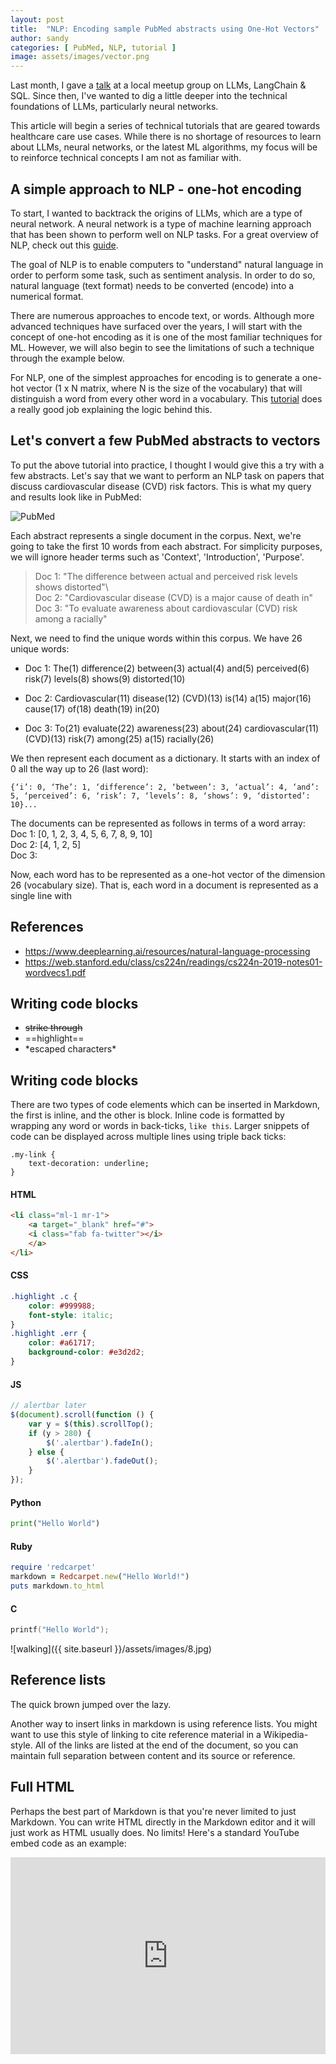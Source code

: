```yaml
---
layout: post
title:  "NLP: Encoding sample PubMed abstracts using One-Hot Vectors"
author: sandy
categories: [ PubMed, NLP, tutorial ]
image: assets/images/vector.png
---
```


Last month, I gave a [talk](https://www.meetup.com/new-jersey-sql-data-platform-user-group/events/294231326/) at a local meetup group 
on LLMs, LangChain & SQL.  Since then, I've wanted to dig a little deeper into the technical foundations of LLMs, particularly neural networks.

This article will begin a series of technical tutorials that are geared towards healthcare care use cases.  While there is no shortage of resources to learn about LLMs, neural networks, or the latest ML algorithms, my focus will be to reinforce technical concepts I am not as familiar with.


## A simple approach to NLP - one-hot encoding

To start, I wanted to backtrack the origins of LLMs, which are a type of neural network.  A neural network is a type of machine learning approach that has been shown to perform well on NLP tasks.  For a great overview of NLP, check out this [guide](https://www.deeplearning.ai/resources/natural-language-processing).

The goal of NLP is to enable computers to "understand" natural language in order to perform some task, such as sentiment analysis.  In order to do so, natural language (text format) needs to be converted (encode) into a numerical format.

There are numerous approaches to encode text, or words.  Although more advanced techniques have surfaced over the years, I will start with the concept of one-hot encoding as it is one of the most familiar techniques for ML.  However, we will also begin to see the limitations of such a technique through the example below. 

For NLP, one of the simplest approaches for encoding is to generate a one-hot vector (1 x N matrix, where N is the size of the vocabulary) that will distinguish a word from every other word in a vocabulary.  This [tutorial](https://gyan-mittal.com/nlp-ai-ml/nlp-word-encoding-by-one-hot-encoding/) does a really good job explaining the logic behind this. 

## Let's convert a few PubMed abstracts to vectors

To put the above tutorial into practice, I thought I would give this a try with a few abstracts.  Let's say that we want to perform an NLP task on papers that discuss cardiovascular disease (CVD) risk factors.  This is what my query and results look like in PubMed:

![PubMed](/assets/images/2023-07-28_PubMed.png)

Each abstract represents a single document in the corpus.  Next, we're going to take the first 10 words from each abstract.  For simplicity purposes, we will ignore header terms such as 'Context', 'Introduction', 'Purpose'.

> Doc 1: "The difference between actual and perceived risk levels shows distorted"\   
Doc 2: "Cardiovascular disease (CVD) is a major cause of death in"  
Doc 3: "To evaluate awareness about cardiovascular (CVD) risk among a racially"   

Next, we need to find the unique words within this corpus.  We have 26 unique words:

* Doc 1: The(1) difference(2) between(3) actual(4) and(5) perceived(6) risk(7) levels(8) shows(9) distorted(10)  

* Doc 2: Cardiovascular(11) disease(12) (CVD)(13) is(14) a(15) major(16) cause(17) of(18) death(19) in(20)  

* Doc 3: To(21) evaluate(22) awareness(23) about(24) cardiovascular(11) (CVD)(13) risk(7) among(25) a(15) racially(26)

We then represent each document as a dictionary.  It starts with an index of 0 all the way up to 26 (last word):
    
    {‘i’: 0, ‘The’: 1, ‘difference’: 2, ‘between’: 3, ‘actual’: 4, ‘and’: 5, ‘perceived’: 6, ‘risk’: 7, ‘levels’: 8, ‘shows’: 9, ‘distorted’: 10}...

The documents can be represented as follows in terms of a word array: \
    Doc 1: [0, 1, 2, 3, 4, 5, 6, 7, 8, 9, 10]  
    Doc 2: [4, 1, 2, 5]  
    Doc 3:


Now, each word has to be represented as a one-hot vector of the dimension 26 (vocabulary size).  That is, each word in a document is represented as a single line with 



## References
+ <https://www.deeplearning.ai/resources/natural-language-processing>
+ <https://web.stanford.edu/class/cs224n/readings/cs224n-2019-notes01-wordvecs1.pdf>

## Writing code blocks

+ ~~strike through~~
+ ==highlight==
+ \*escaped characters\*


## Writing code blocks

There are two types of code elements which can be inserted in Markdown, the first is inline, and the other is block. Inline code is formatted by wrapping any word or words in back-ticks, `like this`. Larger snippets of code can be displayed across multiple lines using triple back ticks:

```
.my-link {
    text-decoration: underline;
}
```

#### HTML

```html
<li class="ml-1 mr-1">
    <a target="_blank" href="#">
    <i class="fab fa-twitter"></i>
    </a>
</li>
```

#### CSS

```css
.highlight .c {
    color: #999988;
    font-style: italic; 
}
.highlight .err {
    color: #a61717;
    background-color: #e3d2d2; 
}
```

#### JS

```js
// alertbar later
$(document).scroll(function () {
    var y = $(this).scrollTop();
    if (y > 280) {
        $('.alertbar').fadeIn();
    } else {
        $('.alertbar').fadeOut();
    }
});
```

#### Python

```python
print("Hello World")
```

#### Ruby

```ruby
require 'redcarpet'
markdown = Redcarpet.new("Hello World!")
puts markdown.to_html
```

#### C

```c
printf("Hello World");
```




![walking]({{ site.baseurl }}/assets/images/8.jpg)

## Reference lists

The quick brown jumped over the lazy.

Another way to insert links in markdown is using reference lists. You might want to use this style of linking to cite reference material in a Wikipedia-style. All of the links are listed at the end of the document, so you can maintain full separation between content and its source or reference.

## Full HTML

Perhaps the best part of Markdown is that you're never limited to just Markdown. You can write HTML directly in the Markdown editor and it will just work as HTML usually does. No limits! Here's a standard YouTube embed code as an example:

<p><iframe style="width:100%;" height="315" src="https://www.youtube.com/embed/Cniqsc9QfDo?rel=0&amp;showinfo=0" frameborder="0" allowfullscreen></iframe></p>
